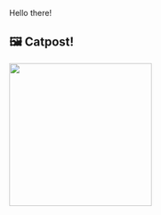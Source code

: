 Hello there!



## 🖼️ Catpost!

<sub>
    <img src="https://cdn2.thecatapi.com/images/7ll.jpg" height="256">
</sub>

